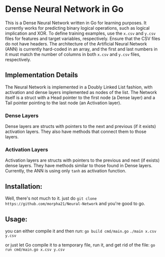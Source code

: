 # Dense Neural Network in Go

This is a Dense Neural Network written in Go for learning purposes. It currently works 
for predicting binary logical operations, such as logical implication and XOR. To 
define training examples, use the `x.csv` and `y.csv` files for features and target 
variables, respectively. Ensure that the CSV files do not have headers. The 
architecture of the Artificial Neural Network (ANN) is currently hard-coded in an 
array, and the first and last numbers in it must match the number of columns in both 
`x.csv` and `y.csv` files, respectively.

## Implementation Details

The Neural Network is implemented in a Doubly Linked List fashion, with activation and 
dense layers implemented as nodes of the list. The Network itself is a struct with a 
Head pointer to the first node (a Dense layer) and a Tail pointer pointing to the last 
node (an Activation layer).

### Dense Layers

Dense layers are structs with pointers to the next and previous (if it exists) 
activation layers. They also have methods that connect them to those layers.

### Activation Layers

Activation layers are structs with pointers to the previous and next (if exists) dense 
layers. They have methods similar to those found in Dense layers. Currently, the ANN 
is using only `tanh` as activation function.


## Installation: 
Well, there's not much to it. just do `git clone https://github.com/morpha21/Neural-Network` and you're good to go. 

## Usage: 
you can either compile it and then run: 
`go build cmd/main.go`
`./main x.csv y.csv`

or just let Go compile it to a temporary file, run it, and get rid of the file:
`go run cmd/main.go x.csv y.csv`


